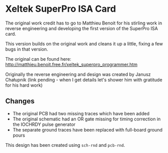 Xeltek SuperPro ISA Card
========================

The original work credit has to go to Matthieu Benoit for his stirling work in reverse engineering and
developing the first version of the SuperPro ISA card.

This version builds on the original work and cleans it up a little, fixing a few bugs in that version.

The original can be found here: http://matthieu.benoit.free.fr/xeltek_superpro_programmer.htm

Originally the reverse engineering and design was created by Janusz Chałupnik (link pending - when I get details let's shower him with gratitude for his hard work)

Changes
-------

* The original PCB had two missing traces which have been added
* The original schematic had an OR gate missing for timing correction in the IOCHRDY pulse generator
* The separate ground traces have been replaced with full-board ground pours

This design has been created using `sch-rnd` and `pcb-rnd`.
